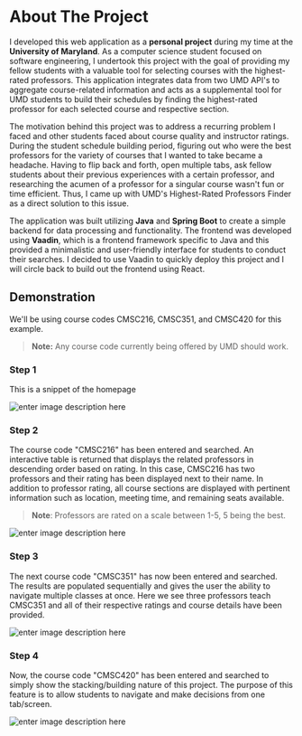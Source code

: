 # About The Project

I developed this web application as a **personal project** during my time at the **University of Maryland**. As a computer science student focused on software engineering, I undertook this project with the goal of providing my fellow students with a valuable tool for selecting courses with the highest-rated professors. This application integrates data from two UMD API's to aggregate course-related information and acts as a supplemental tool for UMD students to build their schedules by finding the highest-rated professor for each selected course and respective section.

The motivation behind this project was to address a recurring problem I faced and other students faced about course quality and instructor ratings. During the student schedule building period, figuring out who were the best professors for the variety of courses that I wanted to take became a headache. Having to flip back and forth, open multiple tabs, ask fellow students about their previous experiences with a certain professor, and researching the acumen of a professor for a singular course wasn't fun or time efficient. Thus, I came up with UMD's Highest-Rated Professors Finder as a direct solution to this issue.

The application was built utilizing **Java** and **Spring Boot** to create a simple backend for data processing and functionality. The frontend was developed using **Vaadin**, which is a frontend framework specific to Java and this provided a minimalistic and user-friendly interface for students to conduct their searches. I decided to use Vaadin to quickly deploy this project and I will circle back to build out the frontend using React.

## Demonstration

We'll be using course codes CMSC216, CMSC351, and CMSC420 for this example.
> **Note:** Any course code currently being offered by UMD should work.


### Step 1
This is a snippet of the homepage

![enter image description here](https://lh3.googleusercontent.com/pw/AIL4fc9S9JwLPQQFvJCR1McYPIq9zl1vTYJYich9fNPjlqoc9h_9FhT3o6ushQ-4OZvY2GbIaaDuV4Y0R-DCudQgXTRf06Q9hyAHssD8YnLkCueFUVbES4SjF7QkXfs139qIjuD8dLkGu1qr6TtFvCP8CMY169XkkB7DkbppftTEThxpdDxD5IHGud3mw1NgTj6bxzdLPIRdITUSYrpG8ad4-ZtGT9mXIzvezD1EvB50JJ7-IQh3HoqZGSYcJhsEa1hKWy2X6pz8COyyZRjS7zePEHX1KwZW4QPK_S_HIs782-T4VYneYFUmDPMcw78fuZ3m3xVvFVPb7Zy6pRFHjYX-o12HXwLvbX6boUxUiXrZTID3NeV5xxoVLGIQxQkKFokb7aHVwtmecFnDKTih54bGs5T-jxWMC-8cj430Q0VH7EhMPnplsdYh675T-_lxT-vLBpCKh5TbAOmUxrXIDWwVC3Viq42gFhSlZXeIhiubc7Q5EMB84hBPTah_rR3uiveuFNuQB-EC8IwdOIddM-586TvbvS6qlGXfo6vqztaqPfEsC8VTSX79arvniAPBJ9wsLaOJWoOZ74bl6NBN3jag9cqA-BCBJ6qdIQDFPgjnTQoNOv1jkx1wwEveQv37xyoJeEOm9zHj4EsgzV-6uczxMRHHH96IRXFund82bIemgY8-vPvDlAnp6x5MSt5wxAOKlgHcLspUfARFy0hgXUoOSXjF02mka1f3yJlVyagwqjiCndGEmBx6HI-kzqbyrKORcKDUmTAmcXZKMNhbgXNiPEaPXDjCBcK5NK9xwJ81wS7BZ2BkDj6A7g9YtAVmPhJiuHgDRdVvhFwRx7rIgARBn_hRGO4-bpyF775n27crY8CwEJcmInU6ccAHTy_PHjdKX-7NirWKNhZxs22wYLzby7yr=w466-h217-s-no?authuser=0)

### Step 2
The course code "CMSC216" has been entered and searched. An interactive table is returned that displays the related professors in descending order based on rating. In this case, CMSC216 has two professors and their rating has been displayed next to their name. In addition to professor rating, all course sections are displayed with pertinent information such as location, meeting time, and remaining seats available.
> **Note**: Professors are rated on a scale between 1-5, 5 being the best.

![enter image description here](https://lh3.googleusercontent.com/pw/AIL4fc-d_7heh-2AQ5jw8foLR30Pa6mECwGbjSOhmhMJVW8zKWQ98n6dZqxbN8wdPp1Y4bU34YSGu5wcyFek0m5ivXWFaqjlnuheYf1dfEar05s_O0DiL4_Csm3-AhU2nTb-wid2TlA-O-b3ZHWBU7xjUqPFSeR7KkNa8gK4YqdMXSdSW3UqNoiTzb9KJCs27V-LvdiemW71tBjdXSPGRtanOZnlFDbiSlhAfjOhPF55b2BY-MZtIgWhQfv9KOr0SkEljaKIJdQZHjQ4w-jDC32bl8A25tq8BVybPQhPCgsKFu9FbUxwLQrxbNh7Is9XbQKc6lKF1eCfqR_RGZcbLHgqCr-MhElqwGmHW_1k9wI1brDTrsBg0hME9v3TGBA2rFsTGcz0lUY5svj98GeBQWN05Emt0vLd372HNNOWkB0OImjE6h_00x0cmG5W_ZH8vGqDEwb5FcJqaopcz66hzdqBc7xh-iq6UZyhb_f6kNSSG0oaX7ZF13RC33QEdAlzbWzyhBAgsmkLRfEUk-q1gXb6g_18Gb2eLuNtIyRupGYgftBI1OHIFJPbOGPNkUXsnbcHrfZUSO5a8NAEYD_m7_y1nFy33Mnbjylt3NM1zGOW7RPPnQwvYno3dHyaezeQPgcdP59tTdTs_-b1Fd6z8NBmz9CNuDIpgRPjbYidNLdw4I66f5SB5XHPqNMMCx23t-5bQ2YEFuXFhdGDOiediMpbdviPgzfwxOLu66T1Z0brk2wvuHdPaPxa5bZxb1B4iT7ejQ0lKjd7L4EYS2Omw7mLqVyBNHWK2R9ZMrHoiRkNVWoQpoPUbNUVES69d9BCr1JMcVOS-JmbR64L9plGZ2f_G-gVCmbtQhaT5ZnAlM-3auZMVhmDh1JzqEpYmSlMR6SjzRB6Ll97TavfZ8tW758ywZQ5=w556-h961-s-no?authuser=0)
### Step 3
The next course code "CMSC351" has now been entered and searched. The results are populated sequentially and gives the user the ability to navigate multiple classes at once. Here we see three professors teach CMSC351 and all of their respective ratings and course details have been provided.

![enter image description here](https://lh3.googleusercontent.com/pw/AIL4fc-fJ6KugxHsXF4riyU04wvJFCciKyniIE0kiRLO75EYq3KUYahc9W1zQWXEYfn6IvFrkzL7MrJuZtHoT-SQQwUlA-YL_s8uOVlaMOivofC75AK2yAvLRCQNYqAcimdXJjO7I-JICmhbf6aDPGj-C3jtTtwRzKM4JTDcBNwR4LDTjZEZOVl4ifusfIFL2CHnPEtIccw3fxkte8C0tRZKVtjyr_5baBlO8c51hef6ZNiIKTROPxqFs1iwaffaoVV271hmOoUlFb6bHKj3bCFjWlTWcUDIpHQo-IDYWKyFwTYpdzq-J0fSAOEs-16Epd8MMBsFcU1uqIyRip0PN0aU7VASLsI-UmzFK_Ve2obExrgKiI6ayHrDsLoljxFPPuzFERrhGBDKrnHrCh2JPEo12ltvtgKBwkdbExadbwqTY0KiLzeNMwsRqL3Lk-eI0g7vrCseGBUMRQw44jugdzRweQCNVLieyYfOgmTksPcXj6xgBvxKlf9FhXBZ5XOCHg6v9E-LtNOpHI5ZYE48eCJ_KvUvTzsFYxLIs-iyonCYCET2vNSmKmDYIdWFOS4nS_vgH7wTUBL9TmaKuZ0ltlUVX2imoiYExiXeNqrf3L-JTeqj-2Amzog3uX8G1K6kUjMXAQpxCYWe2jyCX2BYaO7YtJx9Epvk0938qHTk_lVBUyWpZmxnGVk2A9woTKz35-SjfcxlV5hBp5XPYZKu95WLdmHMwQcmpIbd5G7eLJ-YzRYwjkIAtO1tjZxrhJuSRkSSP1QxFMm3ZdLxPFqULGF_VnmOUaNerDzP6YxYXrsi3nZM5XkMktgh42_srsmPY5laHI4jZUaZofSMPC5j8fMlBBZWJ2o5Dvcdo5GIyMiQmWKJ_AOpujEKenO38SwpLxWeD9flczXgfeMRP-Mk2O8_kzie=w1151-h920-s-no?authuser=0)

### Step 4
Now, the course code "CMSC420" has been entered and searched to simply show the stacking/building nature of this project. The purpose of this feature is to allow students to navigate and make decisions from one tab/screen. 

![enter image description here](https://lh3.googleusercontent.com/pw/AIL4fc-7Jm9aJDdCDqhn2J6eOK9VjQtbuJbjho-L_a71-m84y5v-ngytjecY6or15-cvCvSOtnjEE2n_qGXk3FTFo35GCDiGrk-oLGXR0i487hNg3JlQBv9PhBStLxsnrYQ-LIc2jbgrAxAkWoiNGqcYSc3OeYtZSXxOes1pxzK9furqFrooqL8rG8xkyDZoSd4iXw2m8s0TMT1c8xs1eqKtBQqQKYlAKR0inoSavJftKW1yLXCKy97DWbK2QxDcGaVia3XSw3Sai0WgGt3wC82IV6qLx1MXBIigJnx5-2RiMknNrzoUjTIIvnE_qLXLp3_3GfyinF-vmxJ0PGywpkAh4jlSfA4XSvjeGZDBI7_LuQ_CUWkfXgc4XHmEkzzAZuB2hj50omhMB1yT2PUtks0-6HarFtdQm7GIBXPmjyoR0jKLYic3I9eI7NAe7ONzsHT7M0jfqNKb4vEn2ws5iimmrirBuFnNonttqzOqqD-enE81EPTCIWVol4rdxeuWNNt3-xXmYn_rmJmViP3vK0VNjNkwgPvNmJnYMTfZyfN6AKjQmM6ssgA0Iuu24miWJ5QlPSL2sx6SoAOtWdQeylm8YLR_f-O6AQ2ZxcSfbhDS5vHWmjy8tY3Q8s5Bl2AFKzwvoub_38JNugOO7bbxVe82lT6RGl3VAFcxpgtMhXj0BS_-_7lnRwW8oZ82157e8eC6c0FOFxQwVxCgKOvEvluVW8X-W2TKqIS82sLqJqCKRmi9Uw_nmsM4XiMvMBoIw0moxYFx6FZLUyMABcVQk0YffWCa1224f2gWgqNYs4SIhT_yXFB-EljBcr5-dbIqFy7DqOZEZ0uB0O8FedhycRwchft0pYOgpDDGd258PSOsVG9fvV-ZNeMhtLSfpFTwa_aqKIs3xio_5QFcnEJ8EiU6aC3m=w1756-h957-s-no?authuser=0)
